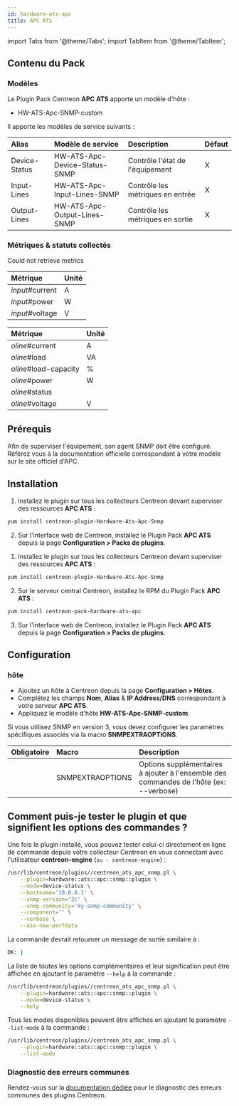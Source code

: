 ```yaml
---
id: hardware-ats-apc
title: APC ATS
---
```

import Tabs from '@theme/Tabs';
import TabItem from '@theme/TabItem';

## Contenu du Pack

### Modèles

Le Plugin Pack Centreon **APC ATS** apporte un modèle d'hôte :

* HW-ATS-Apc-SNMP-custom

Il apporte les modèles de service suivants :

| Alias         | Modèle de service             | Description                      | Défaut |
|:--------------|:------------------------------|:---------------------------------|:-------|
| Device-Status | HW-ATS-Apc-Device-Status-SNMP | Contrôle l'état de l'équipement  | X      |
| Input-Lines   | HW-ATS-Apc-Input-Lines-SNMP   | Contrôle les métriques en entrée | X      |
| Output-Lines  | HW-ATS-Apc-Output-Lines-SNMP  | Contrôle les métriques en sortie | X      |

### Métriques & statuts collectés

<Tabs groupId="sync">
<TabItem value="Device-Status" label="Device-Status">

Could not retrieve metrics

</TabItem>
<TabItem value="Input-Lines" label="Input-Lines">

| Métrique        | Unité |
|:----------------|:------|
| *input*#current | A     |
| *input*#power   | W     |
| *input*#voltage | V     |

</TabItem>
<TabItem value="Output-Lines" label="Output-Lines">

| Métrique              | Unité |
|:----------------------|:------|
| *oline*#current       | A     |
| *oline*#load          | VA    |
| *oline*#load-capacity | %     |
| *oline*#power         | W     |
| *oline*#status        |       |
| *oline*#voltage       | V     |

</TabItem>
</Tabs>

## Prérequis

Afin de superviser l'équipement, son agent SNMP doit être configuré. Référez vous à la documentation officielle correspondant 
à votre modèle sur le site officiel d'APC. 

## Installation

<Tabs groupId="sync">
<TabItem value="Online License" label="Online License">

1. Installez le plugin sur tous les collecteurs Centreon devant superviser des ressources **APC ATS** :

```bash
yum install centreon-plugin-Hardware-Ats-Apc-Snmp
```

2. Sur l'interface web de Centreon, installez le Plugin Pack **APC ATS** depuis la page **Configuration > Packs de plugins**.

</TabItem>
<TabItem value="Offline License" label="Offline License">

1. Installez le plugin sur tous les collecteurs Centreon devant superviser des ressources **APC ATS** :

```bash
yum install centreon-plugin-Hardware-Ats-Apc-Snmp
```

2. Sur le serveur central Centreon, installez le RPM du Plugin Pack **APC ATS** :

```bash
yum install centreon-pack-hardware-ats-apc
```

3. Sur l'interface web de Centreon, installez le Plugin Pack **APC ATS** depuis la page **Configuration > Packs de plugins**.

</TabItem>
</Tabs>

## Configuration

### hôte

* Ajoutez un hôte à Centreon depuis la page **Configuration > Hôtes**.
* Complétez les champs **Nom**, **Alias** & **IP Address/DNS** correspondant à votre serveur **APC ATS**.
* Appliquez le modèle d'hôte **HW-ATS-Apc-SNMP-custom**.

Si vous utilisez SNMP en version 3, vous devez configurer les paramètres
spécifiques associés via la macro **SNMPEXTRAOPTIONS**.

| Obligatoire | Macro            | Description                                                                            |
|:------------|:-----------------|:---------------------------------------------------------------------------------------|
|             | SNMPEXTRAOPTIONS | Options supplémentaires à ajouter à l'ensemble des commandes de l'hôte (ex: --verbose) |

## Comment puis-je tester le plugin et que signifient les options des commandes ?

Une fois le plugin installé, vous pouvez tester celui-ci directement en ligne
de commande depuis votre collecteur Centreon en vous connectant avec
l'utilisateur **centreon-engine** (`su - centreon-engine`) :

```bash
/usr/lib/centreon/plugins//centreon_ats_apc_snmp.pl \
    --plugin=hardware::ats::apc::snmp::plugin \
    --mode=device-status \
    --hostname='10.0.0.1' \
    --snmp-version='2c' \
    --snmp-community='my-snmp-community' \
    --component='' \
    --verbose \
    --use-new-perfdata
```

La commande devrait retourner un message de sortie similaire à :

```bash
OK: | 
```

La liste de toutes les options complémentaires et leur signification peut être
affichée en ajoutant le paramètre `--help` à la commande :

```bash
/usr/lib/centreon/plugins//centreon_ats_apc_snmp.pl \
    --plugin=hardware::ats::apc::snmp::plugin \
    --mode=device-status \
    --help
```

Tous les modes disponibles peuvent être affichés en ajoutant le paramètre
`--list-mode` à la commande :

```bash
/usr/lib/centreon/plugins//centreon_ats_apc_snmp.pl \
    --plugin=hardware::ats::apc::snmp::plugin \
    --list-mode
```

### Diagnostic des erreurs communes

Rendez-vous sur la [documentation dédiée](../getting-started/how-to-guides/troubleshooting-plugins.md)
pour le diagnostic des erreurs communes des plugins Centreon.
